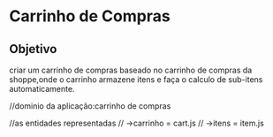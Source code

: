 <h1>Carrinho de Compras</h1>

## Objetivo

criar um carrinho de compras baseado no carrinho de compras da shoppe,onde o carrinho armazene itens e faça o calculo de sub-itens automaticamente.

//dominio da aplicação:carrinho de compras

//as entidades representadas
// ->carrinho = cart.js
// ->itens = item.js

